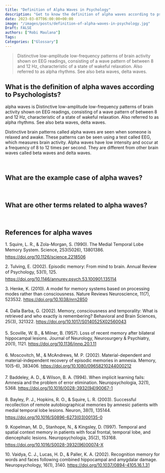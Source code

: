 ```yaml
---
title: "Definition of Alpha Waves in Psychology"
description: "Get to know the definition of alpha waves according to psychologists."
date: 2023-03-07T06:00:00+00:00
image: "/images/posts/definition-of-alpha-waves-in-psychology.jpg"
Draft: FALSE
authors: ["Robi Maulana"]
Tags: 
Categories: ["Glossary"]
---
```






> Distinctive low-amplitude low-frequency patterns of brain activity shown on EEG readings, consisting of a wave pattern of between 8 and 12 Hz, characteristic of a state of wakeful relaxation. Also referred to as alpha rhythms. See also beta waves, delta waves.

## What is the definition of alpha waves according to Psychologists?

alpha waves is Distinctive low-amplitude low-frequency patterns of brain activity shown on EEG readings, consisting of a wave pattern of between 8 and 12 Hz, characteristic of a state of wakeful relaxation. Also referred to as alpha rhythms. See also beta waves, delta waves.

Distinctive brain patterns called alpha waves are seen when someone is relaxed and awake. These patterns can be seen using a test called EEG, which measures brain activity. Alpha waves have low intensity and occur at a frequency of 8 to 12 times per second. They are different from other brain waves called beta waves and delta waves.

 

## What are the example case of alpha waves?

 

## What are other terms related to alpha waves?

 

## References for alpha waves

1\. Squire, L. R., & Zola-Morgan, S. (1990). The Medial Temporal Lobe Memory System. Science, 253(5026), 13801386. https://doi.org/10.1126/science.2218506

2\. Tulving, E. (2002). Episodic memory: From mind to brain. Annual Review of Psychology, 53(1), 125. https://doi.org/10.1146/annurev.psych.53.100901.135114

3\. Henke, K. (2010). A model for memory systems based on processing modes rather than consciousness. Nature Reviews Neuroscience, 11(7), 523532. https://doi.org/10.1038/nrn2850

4\. Dalla Barba, G. (2002). Memory, consciousness and temporality: What is retrieved and who exactly is remembering? Behavioral and Brain Sciences, 25(3), 321322. https://doi.org/10.1017/S0140525X02560043

5\. Scoville, W. B., & Milner, B. (1957). Loss of recent memory after bilateral hippocampal lesions. Journal of Neurology, Neurosurgery & Psychiatry, 20(1), 1121. https://doi.org/10.1136/jnnp.20.1.11

6\. Moscovitch, M., & McAndrews, M. P. (2002). Material-dependent and material-independent recovery of episodic memories in amnesia. Memory, 10(5-6), 383406. https://doi.org/10.1080/09658210244000212

7\. Baddeley, A. D., & Wilson, B. A. (1994). When implicit learning fails: Amnesia and the problem of error elimination. Neuropsychologia, 32(1), 5368. https://doi.org/10.1016/0028-3932(94)90067-1

8\. Bayley, P. J., Hopkins, R. O., & Squire, L. R. (2003). Successful recollection of remote autobiographical memories by amnesic patients with medial temporal lobe lesions. Neuron, 38(1), 135144. https://doi.org/10.1016/S0896-6273(03)00135-0

9\. Kopelman, M. D., Stanhope, N., & Kingsley, D. (1997). Temporal and spatial context memory in patients with focal frontal, temporal lobe, and diencephalic lesions. Neuropsychologia, 35(2), 153168. https://doi.org/10.1016/S0028-3932(96)00074-X

10\. Vaidya, C. J., Lucas, H. D., & Paller, K. A. (2002). Recognition memory for words and faces following combined hippocampal and amygdalar damage. Neuropsychology, 16(1), 3140. https://doi.org/10.1037/0894-4105.16.1.31
